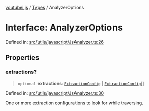 [youtubei.js](../../../../README.md) / [Types](../README.md) / AnalyzerOptions

# Interface: AnalyzerOptions

Defined in: [src/utils/javascript/JsAnalyzer.ts:26](https://github.com/LuanRT/YouTube.js/blob/0733f60b57877f6b8b87dfd5cc6195b5085f5c09/src/utils/javascript/JsAnalyzer.ts#L26)

## Properties

### extractions?

> `optional` **extractions**: [`ExtractionConfig`](ExtractionConfig.md) \| [`ExtractionConfig`](ExtractionConfig.md)[]

Defined in: [src/utils/javascript/JsAnalyzer.ts:30](https://github.com/LuanRT/YouTube.js/blob/0733f60b57877f6b8b87dfd5cc6195b5085f5c09/src/utils/javascript/JsAnalyzer.ts#L30)

One or more extraction configurations to look for while traversing.
